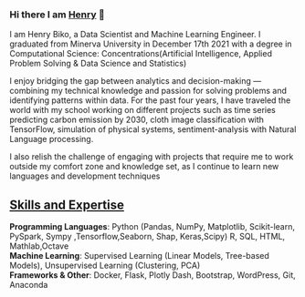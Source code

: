 ### Hi there I am [Henry](https://www.linkedin.com/in/henrybiko/) 👋

I am Henry Biko, a Data Scientist and Machine Learning Engineer. I graduated from Minerva University in December  17th 2021 with a degree in Computational Science: Concentrations(Artificial Intelligence, Applied Problem Solving & Data Science and Statistics)

I enjoy bridging the gap between analytics and decision-making — combining my technical knowledge and passion for solving problems and identifying patterns within data. For the past four years, I have traveled the world with my school working on different projects such as time series predicting carbon emission by 2030, cloth image classification with TensorFlow, simulation of physical systems, sentiment-analysis with Natural Language processing. 

I also relish the challenge of engaging with projects that require me to work outside my comfort zone and knowledge set, as I continue to learn new languages and development techniques

## [Skills and Expertise](https://github.com/HenryBiko?tab=repositories)
**Programming Languages**: Python (Pandas, NumPy, Matplotlib, Scikit-learn, PySpark, Sympy ,Tensorflow,Seaborn, Shap, Keras,Scipy) R, SQL, HTML, Mathlab,Octave
<br>
**Machine Learning**: Supervised Learning (Linear Models, Tree-based Models), Unsupervised Learning (Clustering, PCA)
<br>
**Frameworks & Other**: Docker, Flask, Plotly Dash, Bootstrap, WordPress, Git, Anaconda


